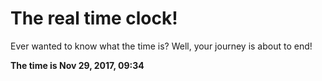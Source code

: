 # The real time clock!

Ever wanted to know what the time is? Well, your journey is about to end!

**The time is Nov 29, 2017, 09:34**
